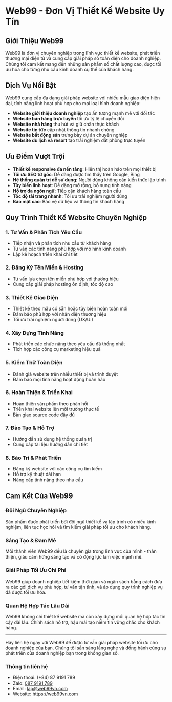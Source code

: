 # Web99 - Đơn Vị Thiết Kế Website Uy Tín

## Giới Thiệu Web99

Web99 là đơn vị chuyên nghiệp trong lĩnh vực thiết kế website, phát triển thương mại điện tử và cung cấp giải pháp số toàn diện cho doanh nghiệp. Chúng tôi cam kết mang đến những sản phẩm số chất lượng cao, được tối ưu hóa cho từng nhu cầu kinh doanh cụ thể của khách hàng.

## Dịch Vụ Nổi Bật

Web99 cung cấp đa dạng giải pháp website với nhiều mẫu giao diện hiện đại, tính năng linh hoạt phù hợp cho mọi loại hình doanh nghiệp:
- **Website giới thiệu doanh nghiệp** tạo ấn tượng mạnh mẽ với đối tác
- **Website bán hàng trực tuyến** tối ưu tỷ lệ chuyển đổi
- **Website nhà hàng** thu hút và giữ chân thực khách
- **Website tin tức** cập nhật thông tin nhanh chóng
- **Website bất động sản** trưng bày dự án chuyên nghiệp
- **Website du lịch và resort** tạo trải nghiệm đặt phòng trực tuyến

## Ưu Điểm Vượt Trội

- **Thiết kế responsive đa nền tảng**: Hiển thị hoàn hảo trên mọi thiết bị
- **Tối ưu SEO từ gốc**: Dễ dàng được tìm thấy trên Google, Bing
- **Hệ thống quản trị dễ sử dụng**: Người dùng không cần kiến thức lập trình
- **Tùy biến linh hoạt**: Dễ dàng mở rộng, bổ sung tính năng
- **Hỗ trợ đa ngôn ngữ**: Tiếp cận khách hàng toàn cầu
- **Tốc độ tải trang nhanh**: Tối ưu trải nghiệm người dùng
- **Bảo mật cao**: Bảo vệ dữ liệu và thông tin khách hàng

## Quy Trình Thiết Kế Website Chuyên Nghiệp

### 1. Tư Vấn & Phân Tích Yêu Cầu
- Tiếp nhận và phân tích nhu cầu từ khách hàng
- Tư vấn các tính năng phù hợp với mô hình kinh doanh
- Lập kế hoạch triển khai chi tiết

### 2. Đăng Ký Tên Miền & Hosting
- Tư vấn lựa chọn tên miền phù hợp với thương hiệu
- Cung cấp giải pháp hosting ổn định, tốc độ cao

### 3. Thiết Kế Giao Diện
- Thiết kế theo mẫu có sẵn hoặc tùy biến hoàn toàn mới
- Đảm bảo phù hợp với nhận diện thương hiệu
- Tối ưu trải nghiệm người dùng (UX/UI)

### 4. Xây Dựng Tính Năng
- Phát triển các chức năng theo yêu cầu đã thống nhất
- Tích hợp các công cụ marketing hiệu quả

### 5. Kiểm Thử Toàn Diện
- Đánh giá website trên nhiều thiết bị và trình duyệt
- Đảm bảo mọi tính năng hoạt động hoàn hảo

### 6. Hoàn Thiện & Triển Khai
- Hoàn thiện sản phẩm theo phản hồi
- Triển khai website lên môi trường thực tế
- Bàn giao source code đầy đủ

### 7. Đào Tạo & Hỗ Trợ
- Hướng dẫn sử dụng hệ thống quản trị
- Cung cấp tài liệu hướng dẫn chi tiết

### 8. Bảo Trì & Phát Triển
- Đăng ký website với các công cụ tìm kiếm
- Hỗ trợ kỹ thuật dài hạn
- Nâng cấp tính năng theo nhu cầu

## Cam Kết Của Web99

### Đội Ngũ Chuyên Nghiệp
Sản phẩm được phát triển bởi đội ngũ thiết kế và lập trình có nhiều kinh nghiệm, liên tục học hỏi và tìm kiếm giải pháp tối ưu cho khách hàng.

### Sáng Tạo & Đam Mê
Mỗi thành viên Web99 đều là chuyên gia trong lĩnh vực của mình - thân thiện, giàu cảm hứng sáng tạo và có động lực làm việc mạnh mẽ.

### Giải Pháp Tối Ưu Chi Phí
Web99 giúp doanh nghiệp tiết kiệm thời gian và ngân sách bằng cách đưa ra các gói dịch vụ phù hợp, tư vấn tận tình, và áp dụng quy trình nghiệp vụ đã được tối ưu hóa.

### Quan Hệ Hợp Tác Lâu Dài
Web99 không chỉ thiết kế website mà còn xây dựng mối quan hệ hợp tác tin cậy dài lâu. Chính sách hỗ trợ, hậu mãi tạo niềm tin vững chắc cho khách hàng.

---
Hãy liên hệ ngay với Web99 để được tư vấn giải pháp website tối ưu cho doanh nghiệp của bạn. Chúng tôi sẵn sàng lắng nghe và đồng hành cùng sự phát triển của doanh nghiệp bạn trong không gian số.
### Thông tin liên hệ
- Điện thoại: (+84) 87 9191 789
- Zalo: [087 9191 789](https://zalo.me/0879191789)
- Email: lap@web99vn.com
- Website: https://web99vn.com


